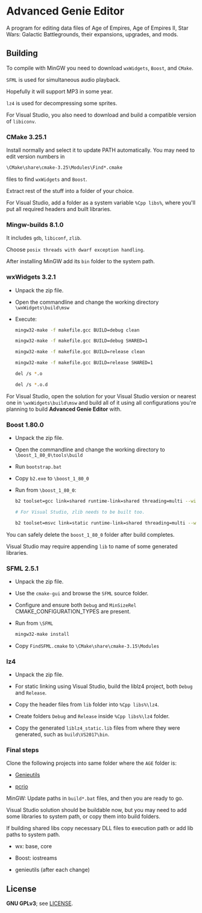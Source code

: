 # Advanced Genie Editor

A program for editing data files of Age of Empires, Age of Empires II, Star Wars: Galactic Battlegrounds, their expansions, upgrades, and mods.

## Building

To compile with MinGW you need to download `wxWidgets`, `Boost`, and `CMake`.

`SFML` is used for simultaneous audio playback.

Hopefully it will support MP3 in some year.

`lz4` is used for decompressing some sprites.

For Visual Studio, you also need to download and build a compatible version of `libiconv`.

### CMake 3.25.1

Install normally and select it to update PATH automatically.
You may need to edit version numbers in

```sh
\CMake\share\cmake-3.25\Modules\Find*.cmake
```

files to find `wxWidgets` and `Boost`.

Extract rest of the stuff into a folder of your choice.

For Visual Studio, add a folder as a system variable `%Cpp libs%`,
where you'll put all required headers and built libraries.

### Mingw-builds 8.1.0

It includes `gdb`, `libiconf`, `zlib`.

Choose `posix threads with dwarf exception handling`.

After installing MinGW add its `bin` folder to the system path.

### wxWidgets 3.2.1

- Unpack the zip file.

- Open the commandline and change the working directory `\wxWidgets\build\msw`

- Execute:

    ```sh
    mingw32-make -f makefile.gcc BUILD=debug clean

    mingw32-make -f makefile.gcc BUILD=debug SHARED=1

    mingw32-make -f makefile.gcc BUILD=release clean

    mingw32-make -f makefile.gcc BUILD=release SHARED=1

    del /s *.o

    del /s *.o.d
    ```

For Visual Studio, open the solution for your Visual Studio version or nearest one in `\wxWidgets\build\msw` and build all of it using all configurations you're planning to build **Advanced Genie Editor** with.

### Boost 1.80.0

- Unpack the zip file.

- Open the commandline and change the working directory to `\boost_1_80_0\tools\build`

- Run `bootstrap.bat`

- Copy `b2.exe` to `\boost_1_80_0`

- Run from `\boost_1_80_0`:

    ```sh
    b2 toolset=gcc link=shared runtime-link=shared threading=multi --with-iostreams
    
    # For Visual Studio, zlib needs to be built too.
    
    b2 toolset=msvc link=static runtime-link=shared threading=multi --with-iostreams -s ZLIB_SOURCE=".\tools\boost_install\test\iostreams\zlib-1.2.11" -s ZLIB_INCLUDE=".\tools\boost_install\test\iostreams\zlib-1.2.11"
    ```

You can safely delete the `boost_1_80_0` folder after build completes.

Visual Studio may require appending `lib` to name of some generated libraries.

### SFML 2.5.1

- Unpack the zip file.

- Use the `cmake-gui` and browse the `SFML` source folder.

- Configure and ensure both `Debug` and `MinSizeRel` CMAKE_CONFIGURATION_TYPES are present.

- Run from `\SFML`

    ```sh
    mingw32-make install
    ```

- Copy `FindSFML.cmake` to `\CMake\share\cmake-3.15\Modules`

### lz4

- Unpack the zip file.

- For static linking using Visual Studio, build the liblz4 project, both `Debug` and `Release`.

- Copy the header files from `lib` folder into `%Cpp libs%\lz4`.

- Create folders `Debug` and `Release` inside `%Cpp libs%\lz4` folder.

- Copy the generated `liblz4_static.lib` files from where they were generated, such as `build\VS2017\bin`.

### Final steps

Clone the following projects into same folder where the `AGE` folder is:

- [Genieutils](https://github.com/Tapsa/genieutils)

- [pcrio](https://github.com/Tapsa/pcrio)

MinGW: Update paths in `build*.bat` files, and then you are ready to go.

Visual Studio solution should be buildable now, but you may need to add some libraries to system path, or copy them into build folders.

If building shared libs copy necessary DLL files to execution path or add lib paths to system path.

- wx: base, core

- Boost: iostreams

- genieutils (after each change)

## License

**GNU GPLv3**; see [LICENSE](LICENSE).
